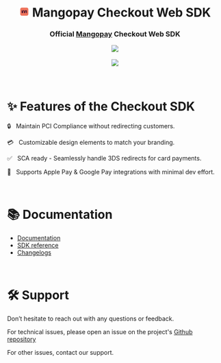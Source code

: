 <div align="center">

<h1>
<img src="https://github.com/Mangopay/mangopay-checkout-web/blob/main/images/mangopay-logo.png?raw=true" height="24px"> Mangopay Checkout Web SDK</h1>

<h3>Official <a href="https://mangopay.com">Mangopay</a> Checkout Web SDK</h3>

<p>
<img src="https://img.shields.io/npm/v/@mangopay/checkout-sdk" />
</p>

<img src="https://blog.mangopay.com/hubfs/Desktop%20-%201032x480@2x-3.png" width="50%"/>

</div>

<br/>
<br/>

# ✨ Features of the Checkout SDK

🔒 &nbsp; Maintain PCI Compliance without redirecting customers.

💳 &nbsp; Customizable design elements to match your branding.

✅ &nbsp; SCA ready - Seamlessly handle 3DS redirects for card payments.

📱 &nbsp; Supports Apple Pay & Google Pay integrations with minimal dev effort.

<br/>

# 📚 Documentation

- [Documentation](https://mangopay.com/docs)
- [SDK reference](https://mangopay.com/docs/sdk/checkout-web)
- [Changelogs](https://github.com/Mangopay/mangopay-checkout-web/blob/main/CHANGELOG.md)

<br/>

# 🛠️ Support

Don’t hesitate to reach out with any questions or feedback.

For technical issues, please open an issue on the project's [Github repository](https://github.com/Mangopay/mangopay-checkout-web/)

For other issues, contact our support.

<br/>
